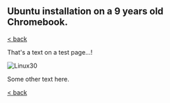 ## Ubuntu installation on a 9 years old Chromebook.

[< back](https://codethepast.github.io/)

That's a text on a test page...!

![Linux30](https://CodeThePast.github.io/LinuxPenguinArchaeology.png)

Some other text here.

[< back](https://codethepast.github.io/)
